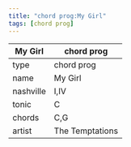 ```yaml
---
title: "chord prog:My Girl"
tags: [chord prog]
---
```


|My Girl|chord prog|
|---|---|
|type|chord prog|
|name|My Girl|
|nashville|I,IV|
|tonic|C|
|chords|C,G|
|artist|The Temptations|


